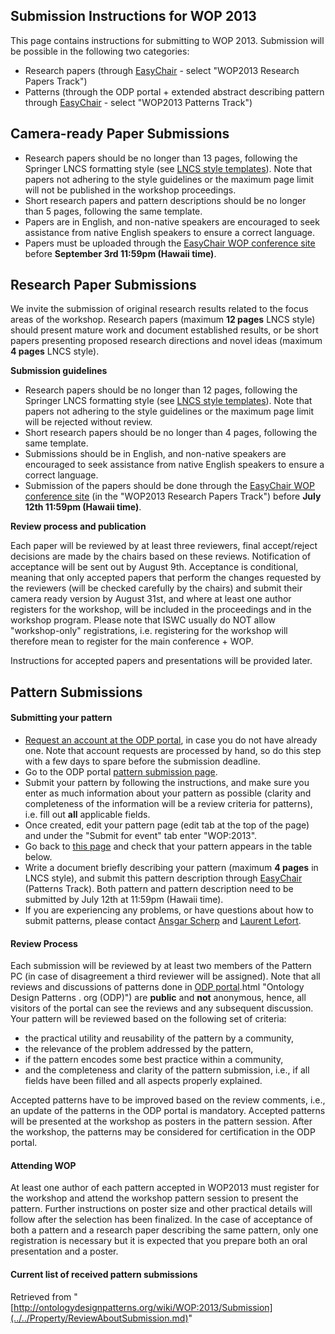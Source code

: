 ##   Submission Instructions for WOP 2013


This page contains instructions for submitting to WOP 2013. Submission will be possible in the following two categories:



* Research papers (through [EasyChair](https://www.easychair.org/conferences/?conf=wop2013 "https://www.easychair.org/conferences/?conf=wop2013") - select "WOP2013 Research Papers Track")
* Patterns (through the ODP portal + extended abstract describing pattern through [EasyChair](https://www.easychair.org/conferences/?conf=wop2013 "https://www.easychair.org/conferences/?conf=wop2013") - select "WOP2013 Patterns Track")


##   Camera-ready Paper Submissions


* Research papers should be no longer than 13 pages, following the Springer LNCS formatting style (see [LNCS style templates](http://www.springer.com/computer/lncs?SGWID=0-164-6-793341-0 "http://www.springer.com/computer/lncs?SGWID=0-164-6-793341-0")). Note that papers not adhering to the style guidelines or the maximum page limit will not be published in the workshop proceedings.
* Short research papers and pattern descriptions should be no longer than 5 pages, following the same template.
* Papers are in English, and non-native speakers are encouraged to seek assistance from native English speakers to ensure a correct language.
* Papers must be uploaded through the [EasyChair WOP conference site](https://www.easychair.org/conferences/?conf=wop2013 "https://www.easychair.org/conferences/?conf=wop2013") before __September 3rd 11:59pm (Hawaii time)__.


##   Research Paper Submissions


We invite the submission of original research results related to the focus areas of the workshop. Research papers (maximum __12 pages__ LNCS style) should present mature work and document established results, or be short papers presenting proposed research directions and novel ideas (maximum __4 pages__ LNCS style).


__Submission guidelines__



* Research papers should be no longer than 12 pages, following the Springer LNCS formatting style (see [LNCS style templates](http://www.springer.com/computer/lncs?SGWID=0-164-6-793341-0 "http://www.springer.com/computer/lncs?SGWID=0-164-6-793341-0")). Note that papers not adhering to the style guidelines or the maximum page limit will be rejected without review.
* Short research papers should be no longer than 4 pages, following the same template.
* Submissions should be in English, and non-native speakers are encouraged to seek assistance from native English speakers to ensure a correct language.
* Submission of the papers should be done through the [EasyChair WOP conference site](https://www.easychair.org/conferences/?conf=wop2013 "https://www.easychair.org/conferences/?conf=wop2013") (in the "WOP2013 Research Papers Track") before __July 12th 11:59pm (Hawaii time)__.


__Review process and publication__


Each paper will be reviewed by at least three reviewers, final accept/reject decisions are made by the chairs based on these reviews. Notification of acceptance will be sent out by August 9th. Acceptance is conditional, meaning that only accepted papers that perform the changes requested by the reviewers (will be checked carefully by the chairs) and submit their camera ready version by August 31st, and where at least one author registers for the workshop, will be included in the proceedings and in the workshop program. Please note that ISWC usually do NOT allow "workshop-only" registrations, i.e. registering for the workshop will therefore mean to register for the main conference + WOP.


Instructions for accepted papers and presentations will be provided later.



##   Pattern Submissions


####   Submitting your pattern


* [Request an account at the ODP portal](http://ontologydesignpatterns.org/wiki/Special:RequestAccount "Special:RequestAccount"), in case you do not have already one. Note that account requests are processed by hand, so do this step with a few days to spare before the submission deadline.
* Go to the ODP portal  [pattern submission page](../../Submissions/SubmitAPattern.md "Submissions:SubmitAPattern").
* Submit your pattern by following the instructions, and make sure you enter as much information about your pattern as possible (clarity and completeness of the information will be a review criteria for patterns), i.e. fill out __all__ applicable fields.
* Once created, edit your pattern page (edit tab at the top of the page) and under the "Submit for event" tab enter "WOP:2013".
* Go back to  [this page](../../Property/ReviewAboutSubmission.md#Pattern_Submissions "WOP:2013/Submission") and check that your pattern appears in the table below.
* Write a document briefly describing your pattern (maximum __4 pages__ in LNCS style), and submit this pattern description through [EasyChair](https://www.easychair.org/conferences/?conf=wop2013 "https://www.easychair.org/conferences/?conf=wop2013") (Patterns Track). Both pattern and pattern description need to be submitted by July 12th at 11:59pm (Hawaii time).
* If you are experiencing any problems, or have questions about how to submit patterns, please contact [Ansgar Scherp](http://ansgarscherp.net/ "http://ansgarscherp.net/") and [Laurent Lefort](http://www.ict.csiro.au/staff/laurent.lefort/ "http://www.ict.csiro.au/staff/laurent.lefort/").


####   Review Process


Each submission will be reviewed by at least two members of the Pattern PC (in case of disagreement a third reviewer will be assigned). Note that all reviews and discussions of patterns done in  [ODP portal](../../Ontology_Design_Patterns_._org_(ODP).md).html "Ontology Design Patterns . org (ODP)") are __public__ and __not__ anonymous, hence, all visitors of the portal can see the reviews and any subsequent discussion. Your pattern will be reviewed based on the following set of criteria:



* the practical utility and reusability of the pattern by a community,
* the relevance of the problem addressed by the pattern,
* if the pattern encodes some best practice within a community,
* and the completeness and clarity of the pattern submission, i.e., if all fields have been filled and all aspects properly explained.


Accepted patterns have to be improved based on the review comments, i.e., an update of the patterns in the ODP portal is mandatory. Accepted patterns will be presented at the workshop as posters in the pattern session. After the workshop, the patterns may be considered for certification in the ODP portal.



####   Attending WOP


At least one author of each pattern accepted in WOP2013 must register for the workshop and attend the workshop pattern session to present the pattern. 
Further instructions on poster size and other practical details will follow after the selection has been finalized. 
In the case of acceptance of both a pattern and a research paper describing the same pattern, only one registration is necessary but it is expected that you prepare both an oral presentation and a poster.



####   Current list of received pattern submissions




Retrieved from "[http://ontologydesignpatterns.org/wiki/WOP:2013/Submission](../../Property/ReviewAboutSubmission.md)"